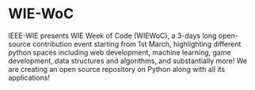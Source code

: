 # WIE-WoC
IEEE-WIE presents WIE Week of Code (WIEWoC), a 3-days long open-source contribution event starting from 1st March, highlighting different python spaces including web development, machine learning, game development, data structures and algorithms, and substantially more! We are creating an open source repository on Python along with all its applications!
